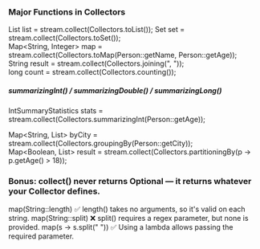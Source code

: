 
### Major Functions in Collectors
List<String> list = stream.collect(Collectors.toList());
Set<String> set = stream.collect(Collectors.toSet());  
Map<String, Integer> map = stream.collect(Collectors.toMap(Person::getName, Person::getAge));  
String result = stream.collect(Collectors.joining(", "));  
long count = stream.collect(Collectors.counting());
##### summarizingInt() / summarizingDouble() / summarizingLong()
IntSummaryStatistics stats = stream.collect(Collectors.summarizingInt(Person::getAge));

Map<String, List<Person>> byCity = stream.collect(Collectors.groupingBy(Person::getCity));  
Map<Boolean, List<Person>> result = stream.collect(Collectors.partitioningBy(p -> p.getAge() > 18));



### Bonus: collect() never returns Optional — it returns whatever your Collector defines.

map(String::length)	✅	length() takes no arguments, so it's valid on each string.
map(String::split)	❌	split() requires a regex parameter, but none is provided.
map(s -> s.split(" "))	✅	Using a lambda allows passing the required parameter.